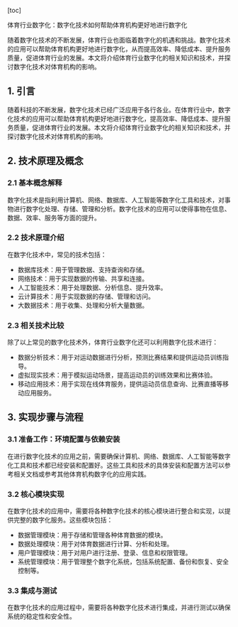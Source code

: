 
[toc]                    
                
                
体育行业数字化：数字化技术如何帮助体育机构更好地进行数字化

随着数字化技术的不断发展，体育行业也面临着数字化的机遇和挑战。数字化技术的应用可以帮助体育机构更好地进行数字化，从而提高效率、降低成本、提升服务质量，促进体育行业的发展。本文将介绍体育行业数字化的相关知识和技术，并探讨数字化技术对体育机构的影响。

## 1. 引言

随着科技的不断发展，数字化技术已经广泛应用于各行各业。在体育行业中，数字化技术的应用可以帮助体育机构更好地进行数字化，提高效率、降低成本、提升服务质量，促进体育行业的发展。本文将介绍体育行业数字化的相关知识和技术，并探讨数字化技术对体育机构的影响。

## 2. 技术原理及概念

### 2.1 基本概念解释

数字化技术是指利用计算机、网络、数据库、人工智能等数字化工具和技术，对事物进行数字化处理、存储、管理和分析。数字化技术的应用可以使得事物在信息、数据、效率、服务等方面的提升。

### 2.2 技术原理介绍

在数字化技术中，常见的技术包括：

* 数据库技术：用于管理数据、支持查询和存储。
* 网络技术：用于实现数据的传输、共享和连接。
* 人工智能技术：用于处理数据、分析信息、提升效率。
* 云计算技术：用于实现数据的存储、管理和访问。
* 大数据技术：用于收集、处理和分析大量数据。

### 2.3 相关技术比较

除了以上常见的数字化技术外，体育行业数字化还可以利用数字化技术进行：

* 数据分析技术：用于对运动数据进行分析，预测比赛结果和提供运动员训练指导。
* 虚拟现实技术：用于模拟运动场景，提高运动员的训练效果和比赛体验。
* 移动应用技术：用于实现在线体育服务，提供运动员信息查询、比赛直播等移动应用服务。

## 3. 实现步骤与流程

### 3.1 准备工作：环境配置与依赖安装

在进行数字化技术的应用之前，需要确保计算机、网络、数据库、人工智能等数字化工具和技术都已经安装和配置好。这些工具和技术的具体安装和配置方法可以参考相关文档或参考其他体育机构数字化的应用实践。

### 3.2 核心模块实现

在数字化技术的应用中，需要将各种数字化技术的核心模块进行整合和实现，以提供完整的数字化服务。这些模块包括：

* 数据管理模块：用于存储和管理各种体育数据的模块。
* 数据处理模块：用于对体育数据进行计算、分析和处理。
* 用户管理模块：用于对用户进行注册、登录、信息和权限管理。
* 系统管理模块：用于管理整个数字化系统，包括系统配置、备份和恢复、安全控制等。

### 3.3 集成与测试

在数字化技术的应用过程中，需要将各种数字化技术进行集成，并进行测试以确保系统的稳定性和安全性。

